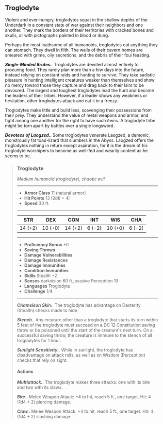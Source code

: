 ## Troglodyte
Violent and ever-hungry, troglodytes squat in the shallow depths of the Underdark in a constant state of war against their neighbors and one another. They mark the borders of their territories with cracked bones and skulls, or with pictographs painted in blood or dung.

Perhaps the most loathsome of all humanoids, troglodytes eat anything they can stomach. They dwell in filth. The walls of their cavern homes are smeared with grime, oily secretions, and the debris of their foul feasting.

***Single-Minded Brutes.***. Troglodytes are devoted almost entirely to procuring food. They rarely plan more than a few days into the future, instead relying on constant raids and hunting to survive. They take sadistic pleasure in hunting intelligent creatures weaker than themselves and show no mercy toward those they capture and drag back to their lairs to be devoured. The largest and toughest troglodytes lead the hunt and become the leaders of their tribes. However, if a leader shows any weakness or hesitation, other troglodytes attack and eat it in a frenzy.

Troglodytes make little and build less, scavenging their possessions from their prey. They understand the value of metal weapons and armor, and fight among one another for the right to have such items. A troglodyte tribe might be torn apart by battles over a single longsword.

***Devotees of Laogzed.***. Some troglodytes venerate Laogzed, a demonic, monstrously fat toad-lizard that slumbers in the Abyss. Laogzed offers the troglodytes nothing in return except aspiration, for it is the dream of his troglodyte worshipers to become as well-fed and wearily content as he seems to be.

>### Troglodyte
>*Medium humanoid (troglodyte), chaotic evil*
>___
>- **Armor Class** 11 (natural armor)
>- **Hit Points** 13 (2d8 + 4)
>- **Speed** 30 ft.
>___
>|**STR**|**DEX**|**CON**|**INT**|**WIS**|**CHA**|
>|:---:|:---:|:---:|:---:|:---:|:---:|
>|14 (+2)|10 (+0)|14 (+2)|6 (-2)|10 (+0)|6 (-2)|
>
>___
>- **Proficiency Bonus** +0
>- **Saving Throws** 
>- **Damage Vulnerabilities** 
>- **Damage Resistances** 
>- **Damage Immunities** 
>- **Condition Immunities** 
>- **Skills** Stealth +2
>- **Senses** darkvision 60 ft.,passive Perception 10
>- **Languages** Troglodyte
>- **Challenge** 1/4
>___
>***Chameleon Skin.***. The troglodyte has advantage on Dexterity (Stealth) checks made to hide.
>
>***Stench.***. Any creature other than a troglodyte that starts its turn within 5 feet of the troglodyte must succeed on a DC 12 Constitution saving throw or be poisoned until the start of the creature's next turn. On a successful saving throw, the creature is immune to the stench of all troglodytes for 1 hour.
>
>***Sunlight Sensitivity.***. While in sunlight, the troglodyte has disadvantage on attack rolls, as well as on Wisdom (Perception) checks that rely on sight.
>
>#### Actions
>***Multiattack.***. The troglodyte makes three attacks: one with its bite and two with its claws.
>
>***Bite.***. Melee Weapon Attack: +4 to hit, reach 5 ft., one target. Hit: 4 (1d4 + 2) piercing damage.
>
>***Claw.***. Melee Weapon Attack: +4 to hit, reach 5 ft., one target. Hit: 4 (1d4 + 2) slashing damage.
>
